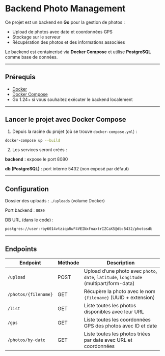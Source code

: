 # Backend Photo Management

Ce projet est un backend en **Go** pour la gestion de photos :

-   Upload de photos avec date et coordonnées GPS
-   Stockage sur le serveur
-   Récupération des photos et des informations associées

Le backend est containerisé via **Docker Compose** et utilise **PostgreSQL** comme base de données.

---

## Prérequis

-   [Docker](https://www.docker.com/get-started)
-   [Docker Compose](https://docs.docker.com/compose/install/)
-   Go 1.24+ si vous souhaitez exécuter le backend localement

---

## Lancer le projet avec Docker Compose

1. Depuis la racine du projet (où se trouve `docker-compose.yml`) :

```bash
docker-compose up --build
```

2. Les services seront créés :

**backend** : expose le port 8080

**db (PostgreSQL)** : port interne 5432 (non exposé par défaut)

---

## Configuration

Dossier des uploads : `./uploads` (volume Docker)

Port backend : `8080`

DB URL (dans le code) :

```txt
postgres://user:rby6014vtziqaRwF4VEINxfnaxtrIZCaX5@db:5432/photosdb
```

---

## Endpoints

| Endpoint             | Méthode | Description                                                                            |
| -------------------- | ------- | -------------------------------------------------------------------------------------- |
| `/upload`            | POST    | Upload d’une photo avec `photo`, `date`, `latitude`, `longitude` (multipart/form-data) |
| `/photos/{filename}` | GET     | Récupère la photo avec le nom `{filename}` (UUID + extension)                          |
| `/list`              | GET     | Liste toutes les photos disponibles avec leur URL                                      |
| `/gps`               | GET     | Liste toutes les coordonnées GPS des photos avec ID et date                            |
| `/photos/by-date`    | GET     | Liste toutes les photos triées par date avec URL et coordonnées                        |

